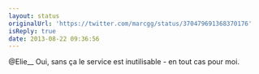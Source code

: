```yaml
---
layout: status
originalUrl: 'https://twitter.com/marcgg/status/370479691368370176'
isReply: true
date: 2013-08-22 09:36:56
---
```


@Elie__ Oui, sans ça le service est inutilisable - en tout cas pour moi.
